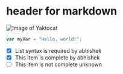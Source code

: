 # header for markdown

![Image of Yaktocat](https://octodex.github.com/images/yaktocat.png)


``` javascript
var myVar = "Hello, world!";
```

- [x] List syntax is required by abhishek
- [x] This item is complete by abhishek
- [ ] This item is not complete unknown
